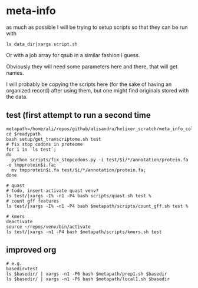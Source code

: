 # meta-info
as much as possible I will be trying to setup scripts so that they can be run with 

```
ls data_dir|xargs script.sh
```

Or with a job array for qsub in a similar fashion I guess.

Obviously they will need some parameters here and there, that will get names.

I will probably be copying the scripts here (for the sake of having an organized
record) after using them, but one might find originals stored with the data.


## test (first attempt to run a second time

```
metapath=/home/ali/repos/github/alisandra/helixer_scratch/meta_info_collec/
cd $readypath
bash setup/get_transcriptome.sh test
# fix stop codons in proteome
for i in `ls test`; 
do 
  python scripts/fix_stopcodons.py -i test/$i/*/annotation/protein.fa -o tmpprotein$i.fa;
  mv tmpprotein$i.fa test/$i/*/annotation/protein.fa;
done

# quast
# todo, insert activate quast venv?
ls test/|xargs -I% -n1 -P4 bash scripts/quast.sh test %
# count gff features
ls test/|xargs -I% -n1 -P4 bash $metapath/scripts/count_gff.sh test %

# kmers
deactivate
source ~/repos/venv/bin/activate
ls test/|xargs -n1 -P4 bash $metapath/scripts/kmers.sh test 

```

## improved org

```
# e.g. 
basedir=test
ls $basedir/ | xargs -n1 -P6 bash $metapath/prep1.sh $basedir
ls $basedir/ | xargs -n1 -P6 bash $metapath/local1.sh $basedir
```
